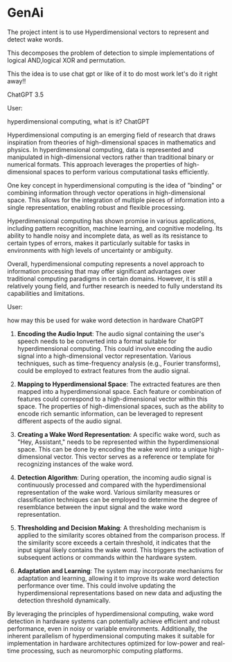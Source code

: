 # GenAi

The project intent is to use Hyperdimensional vectors to represent and detect wake words. 

This decomposes the problem of detection to simple implementations of logical AND,logical XOR and permutation.

This the idea is to use chat gpt or like of it to do most work let's do it right away!!


ChatGPT 3.5

User:

hyperdimensional computing, what is it?
ChatGPT

Hyperdimensional computing is an emerging field of research that draws inspiration from theories of high-dimensional spaces in mathematics and physics. In hyperdimensional computing, data is represented and manipulated in high-dimensional vectors rather than traditional binary or numerical formats. This approach leverages the properties of high-dimensional spaces to perform various computational tasks efficiently.

One key concept in hyperdimensional computing is the idea of "binding" or combining information through vector operations in high-dimensional space. This allows for the integration of multiple pieces of information into a single representation, enabling robust and flexible processing.

Hyperdimensional computing has shown promise in various applications, including pattern recognition, machine learning, and cognitive modeling. Its ability to handle noisy and incomplete data, as well as its resistance to certain types of errors, makes it particularly suitable for tasks in environments with high levels of uncertainty or ambiguity.

Overall, hyperdimensional computing represents a novel approach to information processing that may offer significant advantages over traditional computing paradigms in certain domains. However, it is still a relatively young field, and further research is needed to fully understand its capabilities and limitations.

User:

how may this be used for wake word detection in hardware
ChatGPT
1. **Encoding the Audio Input**: The audio signal containing the user's speech needs to be converted into a format suitable for hyperdimensional computing. This could involve encoding the audio signal into a high-dimensional vector representation. Various techniques, such as time-frequency analysis (e.g., Fourier transforms), could be employed to extract features from the audio signal.

2. **Mapping to Hyperdimensional Space**: The extracted features are then mapped into a hyperdimensional space. Each feature or combination of features could correspond to a high-dimensional vector within this space. The properties of high-dimensional spaces, such as the ability to encode rich semantic information, can be leveraged to represent different aspects of the audio signal.

3. **Creating a Wake Word Representation**: A specific wake word, such as "Hey, Assistant," needs to be represented within the hyperdimensional space. This can be done by encoding the wake word into a unique high-dimensional vector. This vector serves as a reference or template for recognizing instances of the wake word.

4. **Detection Algorithm**: During operation, the incoming audio signal is continuously processed and compared with the hyperdimensional representation of the wake word. Various similarity measures or classification techniques can be employed to determine the degree of resemblance between the input signal and the wake word representation.

5. **Thresholding and Decision Making**: A thresholding mechanism is applied to the similarity scores obtained from the comparison process. If the similarity score exceeds a certain threshold, it indicates that the input signal likely contains the wake word. This triggers the activation of subsequent actions or commands within the hardware system.

6. **Adaptation and Learning**: The system may incorporate mechanisms for adaptation and learning, allowing it to improve its wake word detection performance over time. This could involve updating the hyperdimensional representations based on new data and adjusting the detection threshold dynamically.

By leveraging the principles of hyperdimensional computing, wake word detection in hardware systems can potentially achieve efficient and robust performance, even in noisy or variable environments. Additionally, the inherent parallelism of hyperdimensional computing makes it suitable for implementation in hardware architectures optimized for low-power and real-time processing, such as neuromorphic computing platforms.
